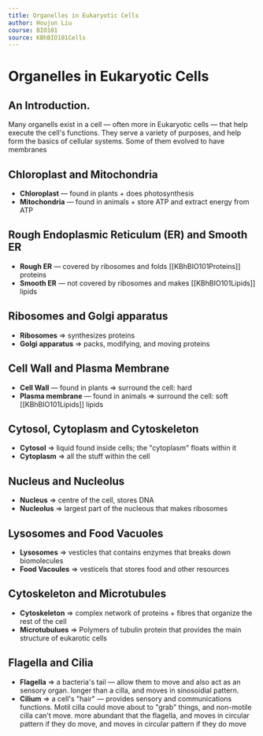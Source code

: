 ```yaml
---
title: Organelles in Eukaryotic Cells
author: Houjun Liu
course: BIO101
source: KBhBIO101Cells
---
```


# Organelles in Eukaryotic Cells

## An Introduction.
Many organells exist in a cell — often more in Eukaryotic cells — that help execute the cell's functions. They serve a variety of purposes, and help form the basics of cellular systems. Some of them evolved to have membranes 

## Chloroplast and Mitochondria
* **Chloroplast** — found in plants + does photosynthesis
* **Mitochondria** — found in animals + store ATP and extract energy from ATP

## Rough Endoplasmic Reticulum (ER) and Smooth ER	
* **Rough ER** — covered by ribosomes and folds [[KBhBIO101Proteins]] proteins
* **Smooth ER** — not covered by ribosomes and makes [[KBhBIO101Lipids]] lipids

## Ribosomes and Golgi apparatus
* **Ribosomes** => synthesizes proteins
* **Golgi apparatus** => packs, modifying, and moving proteins 

## Cell Wall and Plasma Membrane
* **Cell Wall** — found in plants => surround the cell: hard
* **Plasma membrane** — found in animals => surround the cell: soft [[KBhBIO101Lipids]] lipids

## Cytosol, Cytoplasm and Cytoskeleton
* **Cytosol** => liquid found inside cells; the "cytoplasm" floats within it
* **Cytoplasm** => all the stuff within the cell

## Nucleus and Nucleolus
* **Nucleus** => centre of the cell, stores DNA
* **Nucleolus** => largest part of the nucleous that makes ribosomes

## Lysosomes and Food Vacuoles
* **Lysosomes** => vesticles that contains enzymes that breaks down biomolecules
* **Food Vacoules** => vesticels that stores food and other resources

## Cytoskeleton and Microtubules
* **Cytoskeleton** => complex network of proteins + fibres that organize the rest of the cell
* **Microtubulues** => Polymers of tubulin protein that provides the main structure of eukarotic cells 

## Flagella and Cilia 
* **Flagella** => a bacteria's tail — allow them to move and also act as an sensory organ. longer than a cilla, and moves in sinosoidial pattern.
* **Cilium** => a cell's "hair" — provides sensory and communications functions. Motil cilla could move about to "grab" things, and non-motile cilla can't move. more abundant that the flagella, and moves in circular pattern if they do move, and moves in circular pattern if they do move

		